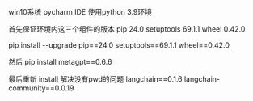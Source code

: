 win10系统 pycharm IDE
使用python 3.9环境

首先保证环境内这三个组件的版本
pip 24.0
setuptools 69.1.1
wheel 0.42.0

pip install --upgrade pip==24.0 setuptools==69.1.1 wheel==0.42.0

然后
pip install metagpt==0.6.6

最后重新 install 解决没有pwd的问题
langchain==0.1.6
langchain-community==0.0.19
